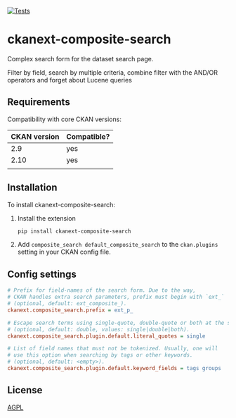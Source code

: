 [![Tests](https://github.com/DataShades/ckanext-composite-search/workflows/Tests/badge.svg?branch=main)](https://github.com/DataShades/ckanext-composite-search/actions)

# ckanext-composite-search

Complex search form for the dataset search page.

Filter by field, search by multiple criteria, combine filter with the AND/OR operators and
forget about Lucene queries

## Requirements

Compatibility with core CKAN versions:

| CKAN version    | Compatible? |
|-----------------|-------------|
| 2.9             | yes         |
| 2.10            | yes         |
|                 |             |


## Installation

To install ckanext-composite-search:

1. Install the extension
     ```sh
	pip install ckanext-composite-search
     ```

1. Add `composite_search default_composite_search` to the `ckan.plugins`
   setting in your CKAN config file.


## Config settings


```ini
# Prefix for field-names of the search form. Due to the way,
# CKAN handles extra search parameters, prefix must begin with `ext_`
# (optional, default: ext_composite_).
ckanext.composite_search.prefix = ext_p_

# Escape search terms using single-quote, double-quote or both at the same time.
# (optional, default: double, values: single|double|both).
ckanext.composite_search.plugin.default.literal_quotes = single

# List of field names that must not be tokenized. Usually, one will
# use this option when searching by tags or other keywords.
# (optional, default: <empty>).
ckanext.composite_search.plugin.default.keyword_fields = tags groups

```

## License

[AGPL](https://www.gnu.org/licenses/agpl-3.0.en.html)
